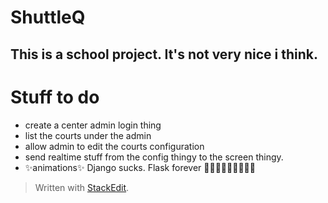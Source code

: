 ﻿# ShuttleQ
## This is a school project. It's not very nice i think.
# Stuff to do
* create a center admin login thing
* list the courts under the admin
* allow admin to edit the courts configuration
* send realtime stuff from the config thingy to the screen thingy.
* ✨animations✨
Django sucks. Flask forever 🦅🦅🦅🇺🇸🇺🇸🇺🇸
> Written with [StackEdit](https://stackedit.io/).
> 
